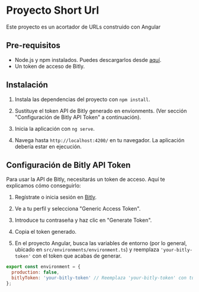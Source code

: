 # Proyecto Short Url

Este proyecto es un acortador de URLs construido con Angular

## Pre-requisitos

- Node.js y npm instalados. Puedes descargarlos desde [aquí](https://nodejs.org/).
- Un token de acceso de Bitly. 

## Instalación

1. Instala las dependencias del proyecto con `npm install`.

2. Sustituye el token API de Bitly generado en envionments. (Ver sección "Configuración de Bitly API Token" a continuación).

5. Inicia la aplicación con `ng serve`.

6. Navega hasta `http://localhost:4200/` en tu navegador. La aplicación debería estar en ejecución.

## Configuración de Bitly API Token

Para usar la API de Bitly, necesitarás un token de acceso. Aquí te explicamos cómo conseguirlo:

1. Regístrate o inicia sesión en [Bitly](https://bitly.com/).

2. Ve a tu perfil y selecciona "Generic Access Token".

3. Introduce tu contraseña y haz clic en "Generate Token".

4. Copia el token generado.

5. En el proyecto Angular, busca las variables de entorno (por lo general, ubicado en `src/environments/environment.ts`) y reemplaza `'your-bitly-token'` con el token que acabas de generar.

```javascript
export const environment = {
  production: false,
  bitlyToken: 'your-bitly-token' // Reemplaza 'your-bitly-token' con tu token real
};
```